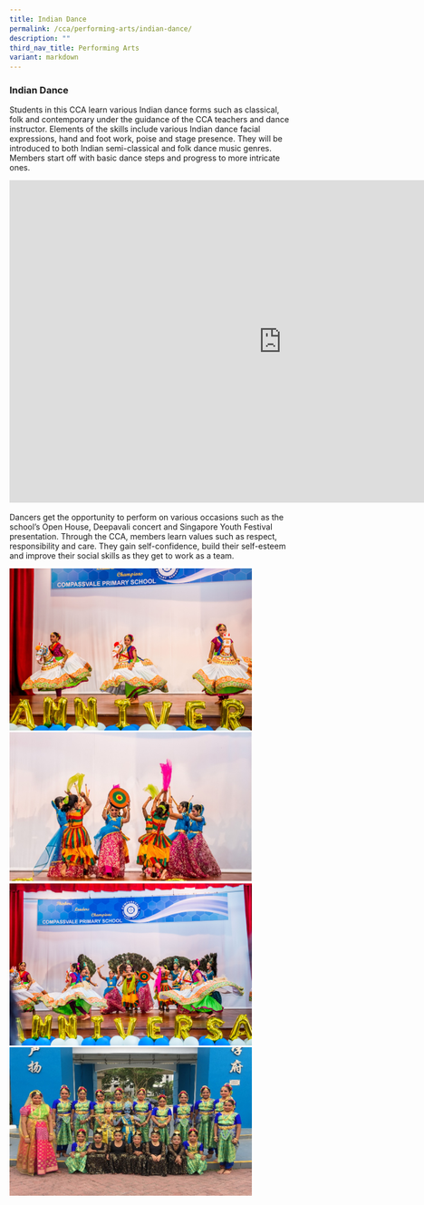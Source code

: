 ```yaml
---
title: Indian Dance
permalink: /cca/performing-arts/indian-dance/
description: ""
third_nav_title: Performing Arts
variant: markdown
---
```

### **Indian Dance**
Students in this CCA learn various Indian dance forms such as classical, folk and contemporary under the guidance of the CCA teachers and dance instructor. Elements of the skills include various Indian dance facial expressions, hand and foot work, poise and stage presence. They will be introduced to both Indian semi-classical and folk dance music genres. Members start off with basic dance steps and progress to more intricate ones.
<br>

<iframe allowfullscreen="true" height="569" width="960" frameborder="0" src="https://docs.google.com/presentation/d/e/2PACX-1vS562KpA0SRP1I6vkJ5vj39joR24n979NsOLZ-f-DOeYicsiJgAKDRr3wNnnPQYlz4L7QGvS9Xo79EW/embed?start=false&amp;loop=false&amp;delayms=3000"></iframe>
<br>

Dancers get the opportunity to perform on various occasions such as the school’s Open House, Deepavali concert and Singapore Youth Festival presentation. Through the CCA, members learn values such as respect, responsibility and care. They gain self-confidence, build their self-esteem and improve their social skills as they get to work as a team.

<img src="/images/indiandance1.jpg" style="width:85%">
<br>
<img src="/images/indiandance2.jpg" style="width:85%">
<br>
<img src="/images/indiandance3.jpg" style="width:85%">
<br>
<img src="/images/IndianDance1.jpeg" style="width:85%">